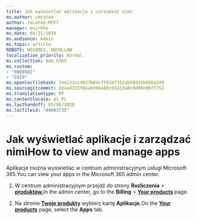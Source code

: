 ```yaml
---
title: Jak wyświetlać aplikacje i zarządzać nimi
ms.author: cmcatee
author: cmcatee-MSFT
manager: mnirkhe
ms.date: 04/21/2020
ms.audience: Admin
ms.topic: article
ROBOTS: NOINDEX, NOFOLLOW
localization_priority: Normal
ms.collection: Adm_O365
ms.custom:
- "9000561"
- "2420"
ms.openlocfilehash: 7ee232ccd037b64c7591b7332ab58931b86ba349
ms.sourcegitcommit: d1aad215f8aa636ba89c93a13a0c9d90e997f752
ms.translationtype: MT
ms.contentlocale: pl-PL
ms.lasthandoff: 05/06/2020
ms.locfileid: "44063735"
---
```

# <a name="how-to-view-and-manage-apps"></a><span data-ttu-id="bd51d-102">Jak wyświetlać aplikacje i zarządzać nimi</span><span class="sxs-lookup"><span data-stu-id="bd51d-102">How to view and manage apps</span></span>

<span data-ttu-id="bd51d-103">Aplikacje można wyświetlać w centrum administracyjnym usługi Microsoft 365.</span><span class="sxs-lookup"><span data-stu-id="bd51d-103">You can view your apps in the Microsoft 365 admin center.</span></span> 

1. <span data-ttu-id="bd51d-104">W centrum administracyjnym przejdź do strony **Rozliczenia** > **[produktów.](https://go.microsoft.com/fwlink/p/?linkid=842054)**</span><span class="sxs-lookup"><span data-stu-id="bd51d-104">In the admin center, go to the **Billing** > **[Your products](https://go.microsoft.com/fwlink/p/?linkid=842054)** page.</span></span>

2. <span data-ttu-id="bd51d-105">Na stronie **[Twoje produkty](https://go.microsoft.com/fwlink/p/?linkid=842054)** wybierz kartę **Aplikacje.**</span><span class="sxs-lookup"><span data-stu-id="bd51d-105">On the **[Your products](https://go.microsoft.com/fwlink/p/?linkid=842054)** page, select the **Apps** tab.</span></span>